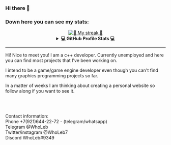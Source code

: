 ### Hi there 👋

<!--
**WhoLeb/WhoLeb** is a ✨ _special_ ✨ repository because its `README md` (this file) appears on your GitHub profile 

Here are some ideas to get you started:

- 🔭 I’m currently working on    
- 🌱 I’m currently learning    
- 👯 I’m looking to collaborate on    
- 🤔 I’m looking for help with    
- 💬 Ask me about    
- 📫 How to reach me:    
- 😄 Pronouns:    
- ⚡ Fun fact:    
-->

<h3>Down here you can see my stats:</h3>

<div align="center">
  <a href="https://github.com/DenverCoder1/github-readme-streak-stats">
    <img title="🤡 Current streak 🤡"
         alt="🤡 My streak 🤡"
         src="https://github-readme-streak-stats.herokuapp.com?user=WhoLeb&theme=monokai&date_format=M%20j%5B%2C%20Y%5D"
         />
  </a>
  
<details> 
<summary align="center">
  <b>💻 GitHub Profile Stats 💻</b>
</summary>
  
</br>

  <div align="center">  
      <a href="https://github.com/anuraghazra/github-readme-stats">
        <img title="🇦 Github Stats 🇦"
             alt="🇦 WhoLeb's Github Stats 🇦"
             src="https://denvercoder1-github-readme-stats.vercel.app/api/?username=WhoLeb&show_icons=true&count_private=true&theme=monokai"
             height="192px"
            />
      </a>
  </br>
  <!-- TOP LANGUAGES -->
  <a href="https://github.com/WhoLeb">
     <img align="center" src="https://github-readme-stats.vercel.app/api/top-langs/?username=WhoLeb&card_width=300&langs_count=10&layout=compact&theme=monokai" />
  </a>


  <!-- WAKATIME -->

  <a href="https://github.com/WhoLeb">
    <img align="center" src="https://github-readme-stats.vercel.app/api/wakatime?username=WhoLeb&hide_title=false&langs_count=10&layout=compact&theme=monokai" />
  </a>
 </details>
</div>
<hr>
<p> Hi! Nice to meet you! I am a c++ developer. Currently unemployed and here you can find most projects that I've been working on.</p>
<p> I intend to be a game/game engine developer even though you can't find many graphics programming projects so far. </p>
<p> In a matter of weeks I am thinking about creating a personal website so follow along if you want to see it. </p>
<br><br>
<p> Contact information: <br> Phone +7(921)644-22-72 - (telegram/whatsapp) <br> Telegram @WhoLeb <br> Twitter/instagram @WhoLeb7 <br> Discord WhoLeb#9349 </p>
